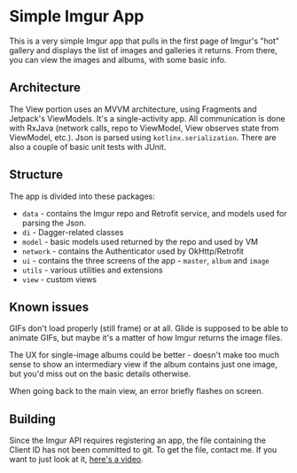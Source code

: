 # Simple Imgur App

This is a very simple Imgur app that pulls in the first page of Imgur's "hot" gallery and displays the list of images and galleries it returns. From there, you can view the images and albums, with some basic info.

## Architecture

The View portion uses an MVVM architecture, using Fragments and Jetpack's ViewModels. It's a single-activity app. All communication is done with RxJava (network calls, repo to ViewModel, View observes state from ViewModel, etc.). Json is parsed using `kotlinx.serialization`. There are also a couple of basic unit tests with JUnit.

## Structure

The app is divided into these packages:
* `data` - contains the Imgur repo and Retrofit service, and models used for parsing the Json.
* `di` - Dagger-related classes
* `model` - basic models used returned by the repo and used by VM
* `network` - contains the Authenticator used by OkHttp/Retrofit
* `ui` - contains the three screens of the app - `master`, `album` and `image`
* `utils` - various utilities and extensions
* `view` - custom views

## Known issues

GIFs don't load properly (still frame) or at all. Glide is supposed to be able to animate GIFs, but maybe it's a matter of how Imgur returns the image files.

The UX for single-image albums could be better - doesn't make too much sense to show an intermediary view if the album contains just one image, but you'd miss out on the basic details otherwise.

When going back to the main view, an error briefly flashes on screen.

## Building

Since the Imgur API requires registering an app, the file containing the Client ID has not been committed to git. To get the file, contact me. If you want to just look at it, [here's a video](https://drive.google.com/file/d/12ZqtbXZi8Or36_brrUb2sZRhQXro-tOc/view?usp=sharing).
